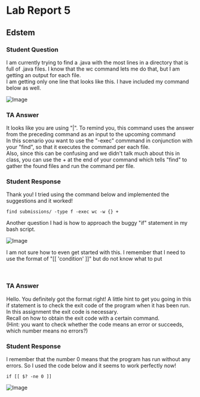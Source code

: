 # Lab Report 5

## Edstem

### Student Question

<p>  I am currently trying to find a .java with the most lines in a directory that is full of .java files.  I know that the wc command lets me do that, but I am getting an output for each file. <br>
  I am getting only one line that looks like this.  
  I have included my command below as well.
</p>

![Image](https://cdn.discordapp.com/attachments/1002359753957199903/1217254872957849640/Screenshot_2024-03-12_at_4.16.31_PM.png?ex=66035bf1&is=65f0e6f1&hm=d3541489b99150a661c520be69c3f94b1968a96c260aa2af114171c144947355&)



### TA Answer

<p>It looks like you are using "|". To remind you, this command uses the answer from the preceding command as an input to the upcoming command <br>
  In this scenario you want to use the "-exec" commmand in conjunction with your "find", so that it executes the command per each file. <br>
  Also, since this can be confusing and we didn't talk much about this in class, you can use the + at the end of your command which tells "find" to gather the found files and run the command per file.
</p>


### Student Response

<p>Thank you! I tried using the command below and implemented the suggestions and it worked!
</p>

```find submissions/ -type f -exec wc -w {} +```

<p>Another question I had is how to approach the buggy "if" statement in my bash script.</p>

![Image](https://cdn.discordapp.com/attachments/1002359753957199903/1217285119124181073/Screenshot_2024-03-12_at_6.36.21_PM.png?ex=6603781c&is=65f1031c&hm=3bee74274148666366ab02b85784eb1646f8f55d879bbac77e191686883bb3eb&)


<p>I am not sure how to even get started with this. I remember that I need to use the format of "[[ 'condition' ]]" but do not know what to put</p>


<br>



### TA Answer

<p>Hello. You definitely got the format right! A little hint to get you going in this if statement is to check the exit code of the program when it has been run. In this assignment the exit code is necessary. <br>
  Recall on how to obtain the exit code with a certain command. <br>
  (Hint: you want to check whether the code means an error or succeeds, which number means no errors?)
</p>


### Student Response

<p> I remember that the number 0 means that the program has run without any errors. So I used the code below and it seems to work perfectly now!</p>

```if [[ $? -ne 0 ]]```

![Image](https://cdn.discordapp.com/attachments/1002359753957199903/1217287497550139462/Screenshot_2024-03-12_at_6.45.50_PM.png?ex=66037a53&is=65f10553&hm=e6b8f58f37b3c50309e28552dfea3abea06f9cd540138fbb89a6331a6e818ac7&)

